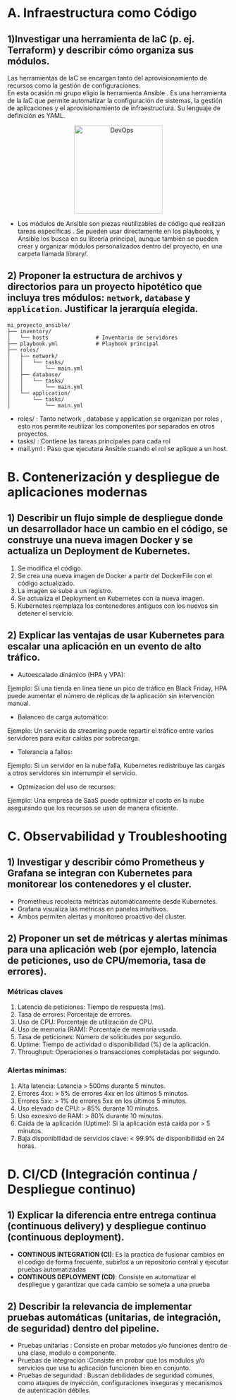 # A. Infraestructura como Código

## 1)Investigar una herramienta de IaC (p. ej. Terraform) y describir cómo organiza sus módulos.
Las herramientas de IaC se encargan tanto del aprovisionamiento de recursos como la gestión de configuraciones.  
En esta ocasión mi grupo eligio la herramienta Ansible . Es una herramienta de la IaC que permite automatizar la
configuración de sistemas, la gestión de aplicaciones y el aprovisionamiento de infraestructura. Su lenguaje de definición es YAML.
<p align="center">
  <img src="https://encrypted-tbn0.gstatic.com/images?q=tbn:ANd9GcQhZqdh8uZdUtuh3Dpq5Fi7OPf3K0XCNUtxLw&s" alt="DevOps" width="200">
</p>  

- Los módulos de Ansible son piezas reutilizables de código que realizan tareas específicas . Se pueden
usar directamente en los playbooks, y Ansible los busca en su librería principal, aunque también se pueden crear y organizar módulos personalizados dentro del proyecto, en una carpeta llamada library/.

## 2) Proponer la estructura de archivos y directorios para un proyecto hipotético que incluya tres módulos: `network`, `database` y `application`. Justificar la jerarquía elegida.
```plaintext
mi_proyecto_ansible/
├── inventory/
│   └── hosts               # Inventario de servidores
├── playbook.yml            # Playbook principal
├── roles/
│   ├── network/
│   │   └── tasks/
│   │       └── main.yml
│   ├── database/
│   │   └── tasks/
│   │       └── main.yml
│   └── application/
│       └── tasks/
│           └── main.yml
```
- roles/ : Tanto network , database y application se organizan por roles , esto nos permite reutilizar los componentes por separados en otros proyectos.
- tasks/ : Contiene las tareas principales para cada rol
- mail.yml : Paso que ejecutara Ansible cuando el rol se aplique a un host.

# B. Contenerización y despliegue de aplicaciones modernas

## 1) Describir un flujo simple de despliegue donde un desarrollador hace un cambio en el código, se construye una nueva imagen Docker y se actualiza un Deployment de Kubernetes.
1) Se modifica el código.
2) Se crea una nueva imagen de Docker a partir del DockerFile con el código actualizado.
3) La imagen se sube a un registro.
4) Se actualiza el Deployment en Kubernetes con la nueva imagen.
5) Kubernetes reemplaza los contenedores antiguos con los nuevos sin detener el servicio.

## 2) Explicar las ventajas de usar Kubernetes para escalar una aplicación en un evento de alto tráfico.
- Autoescalado dinámico (HPA y VPA):
  
Ejemplo: Si una tienda en línea tiene un pico de tráfico en Black Friday, HPA puede aumentar el número de réplicas de la aplicación sin intervención manual.
- Balanceo de carga automático:
  
Ejemplo: Un servicio de streaming puede repartir el tráfico entre varios servidores para evitar caídas por sobrecarga.
- Tolerancia a fallos:
  
Ejemplo: Si un servidor en la nube falla, Kubernetes redistribuye las cargas a otros servidores sin interrumpir el servicio.
- Optmizacion del uso de recursos:
  
Ejemplo: Una empresa de SaaS puede optimizar el costo en la nube asegurando que los recursos se usen de manera eficiente.

# C. Observabilidad y Troubleshooting

## 1) Investigar y describir cómo Prometheus y Grafana se integran con Kubernetes para monitorear los contenedores y el cluster.
- Prometheus recolecta métricas automáticamente desde Kubernetes.
- Grafana visualiza las métricas en paneles intuitivos.
- Ambos permiten alertas y monitoreo proactivo del cluster.

## 2) Proponer un set de métricas y alertas mínimas para una aplicación web (por ejemplo, latencia de peticiones, uso de CPU/memoria, tasa de errores).
### Métricas claves
1) Latencia de peticiones: Tiempo de respuesta (ms).
2) Tasa de errores: Porcentaje de errores.
3) Uso de CPU: Porcentaje de utilización de CPU.
4) Uso de memoria (RAM): Porcentaje de memoria usada.
5) Tasa de peticiones: Número de solicitudes por segundo.
6) Uptime: Tiempo de actividad o disponibilidad (%) de la aplicación.
7) Throughput: Operaciones o transacciones completadas por segundo.

### Alertas mínimas:
1) Alta latencia: Latencia > 500ms durante 5 minutos.
2) Errores 4xx: > 5% de errores 4xx en los últimos 5 minutos.
3) Errores 5xx: > 1% de errores 5xx en los últimos 5 minutos.
4) Uso elevado de CPU: > 85% durante 10 minutos.
5) Uso excesivo de RAM: > 80% durante 10 minutos.
6) Caída de la aplicación (Uptime): Si la aplicación está caída por > 5 minutos.
7) Baja disponibilidad de servicios clave: < 99.9% de disponibilidad en 24 horas.
   
# D. CI/CD (Integración continua / Despliegue continuo)

## 1) Explicar la diferencia entre entrega continua (continuous delivery) y despliegue continuo (continuous deployment).
- **CONTINOUS INTEGRATION (CI)**: Es la practica de fusionar cambios en el codigo de forma frecuente, subirlos a un repositorio central y ejecutar pruebas automatizadas
- **CONTINOUS DEPLOYMENT (CD)**: Consiste en automatizar el despliegue y garantizar que cada cambio se someta a una prueba

## 2) Describir la relevancia de implementar pruebas automáticas (unitarias, de integración, de seguridad) dentro del pipeline.
- Pruebas unitarias : Consiste en probar metodos y/o funciones dentro de una clase, modulo o componente.
- Pruebas de integración :Consiste en probar que los modulos y/o servicios que usa tu aplicación funcionen bien en conjunto.
- Pruebas de seguridad : Buscan debilidades de seguridad comunes, como ataques de inyección, configuraciones inseguras y mecanismos de autenticación débiles.


